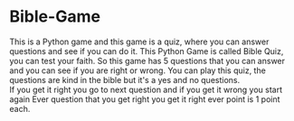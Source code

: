 # Bible-Game
This is a Python game and this game is a quiz, where you can answer questions and see if you can do it. 
This Python Game is called Bible Quiz, you can test your faith. So this game has 5 questions that you can answer and you can see if you are right or wrong.
You can play this quiz, the questions are kind in the bible but it's a yes and no questions.  
If you get it right you go to next question and if you get it wrong you start again
Ever question that you get right you get it right ever point is 1 point each.
